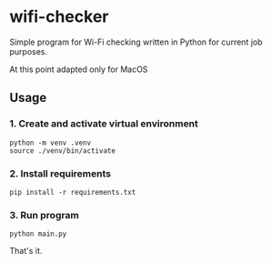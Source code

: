 # wifi-checker
Simple program for Wi-Fi checking written in Python for current job purposes. 

At this point adapted only for MacOS 

## Usage

### 1. Create and activate virtual environment

```shell
python -m venv .venv
source ./venv/bin/activate
```
### 2. Install requirements

```shell
pip install -r requirements.txt
```

### 3. Run program


```shell
python main.py
```

That's it.
